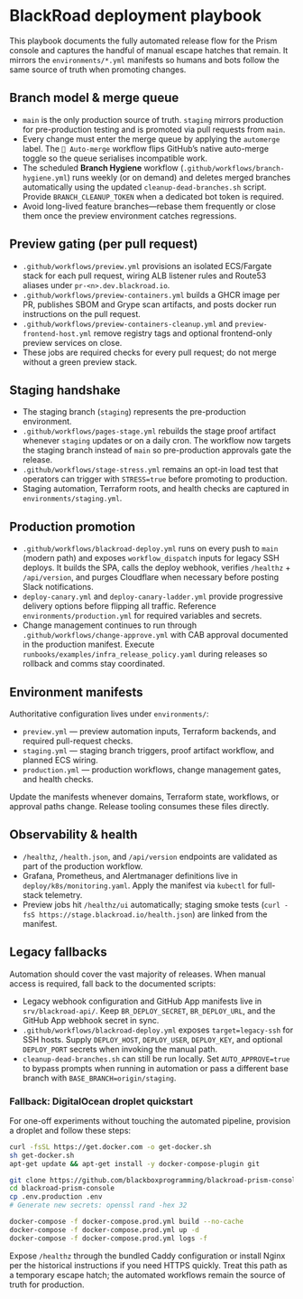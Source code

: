 # BlackRoad deployment playbook

This playbook documents the fully automated release flow for the Prism console
and captures the handful of manual escape hatches that remain. It mirrors the
`environments/*.yml` manifests so humans and bots follow the same source of
truth when promoting changes.

## Branch model & merge queue

- `main` is the only production source of truth. `staging` mirrors production
  for pre-production testing and is promoted via pull requests from `main`.
- Every change must enter the merge queue by applying the `automerge` label.
  The `🤖 Auto-merge` workflow flips GitHub’s native auto-merge toggle so the
  queue serialises incompatible work.
- The scheduled **Branch Hygiene** workflow (`.github/workflows/branch-hygiene.yml`)
  runs weekly (or on demand) and deletes merged branches automatically using the
  updated `cleanup-dead-branches.sh` script. Provide
  `BRANCH_CLEANUP_TOKEN` when a dedicated bot token is required.
- Avoid long-lived feature branches—rebase them frequently or close them once
  the preview environment catches regressions.

## Preview gating (per pull request)

- `.github/workflows/preview.yml` provisions an isolated ECS/Fargate stack for
  each pull request, wiring ALB listener rules and Route53 aliases under
  `pr-<n>.dev.blackroad.io`.
- `.github/workflows/preview-containers.yml` builds a GHCR image per PR,
  publishes SBOM and Grype scan artifacts, and posts docker run instructions on
  the pull request.
- `.github/workflows/preview-containers-cleanup.yml` and
  `preview-frontend-host.yml` remove registry tags and optional frontend-only
  preview services on close.
- These jobs are required checks for every pull request; do not merge without a
  green preview stack.

## Staging handshake

- The staging branch (`staging`) represents the pre-production environment.
- `.github/workflows/pages-stage.yml` rebuilds the stage proof artifact whenever
  `staging` updates or on a daily cron. The workflow now targets the staging
  branch instead of `main` so pre-production approvals gate the release.
- `.github/workflows/stage-stress.yml` remains an opt-in load test that operators
  can trigger with `STRESS=true` before promoting to production.
- Staging automation, Terraform roots, and health checks are captured in
  `environments/staging.yml`.

## Production promotion

- `.github/workflows/blackroad-deploy.yml` runs on every push to `main` (modern
  path) and exposes `workflow_dispatch` inputs for legacy SSH deploys. It builds
  the SPA, calls the deploy webhook, verifies `/healthz` + `/api/version`, and
  purges Cloudflare when necessary before posting Slack notifications.
- `deploy-canary.yml` and `deploy-canary-ladder.yml` provide progressive
  delivery options before flipping all traffic. Reference
  `environments/production.yml` for required variables and secrets.
- Change management continues to run through `.github/workflows/change-approve.yml`
  with CAB approval documented in the production manifest. Execute
  `runbooks/examples/infra_release_policy.yaml` during releases so rollback and
  comms stay coordinated.

## Environment manifests

Authoritative configuration lives under `environments/`:

- `preview.yml` — preview automation inputs, Terraform backends, and required
  pull-request checks.
- `staging.yml` — staging branch triggers, proof artifact workflow, and planned
  ECS wiring.
- `production.yml` — production workflows, change management gates, and health
  checks.

Update the manifests whenever domains, Terraform state, workflows, or approval
paths change. Release tooling consumes these files directly.

## Observability & health

- `/healthz`, `/health.json`, and `/api/version` endpoints are validated as part
  of the production workflow.
- Grafana, Prometheus, and Alertmanager definitions live in
  `deploy/k8s/monitoring.yaml`. Apply the manifest via `kubectl` for full-stack
  telemetry.
- Preview jobs hit `/healthz/ui` automatically; staging smoke tests (`curl -fsS
  https://stage.blackroad.io/health.json`) are linked from the manifest.

## Legacy fallbacks

Automation should cover the vast majority of releases. When manual access is
required, fall back to the documented scripts:

- Legacy webhook configuration and GitHub App manifests live in
  `srv/blackroad-api/`. Keep `BR_DEPLOY_SECRET`, `BR_DEPLOY_URL`, and the GitHub
  App webhook secret in sync.
- `.github/workflows/blackroad-deploy.yml` exposes `target=legacy-ssh` for SSH
  hosts. Supply `DEPLOY_HOST`, `DEPLOY_USER`, `DEPLOY_KEY`, and optional
  `DEPLOY_PORT` secrets when invoking the manual path.
- `cleanup-dead-branches.sh` can still be run locally. Set `AUTO_APPROVE=true`
  to bypass prompts when running in automation or pass a different base branch
  with `BASE_BRANCH=origin/staging`.

### Fallback: DigitalOcean droplet quickstart

For one-off experiments without touching the automated pipeline, provision a
droplet and follow these steps:

```bash
curl -fsSL https://get.docker.com -o get-docker.sh
sh get-docker.sh
apt-get update && apt-get install -y docker-compose-plugin git

git clone https://github.com/blackboxprogramming/blackroad-prism-console.git
cd blackroad-prism-console
cp .env.production .env
# Generate new secrets: openssl rand -hex 32

docker-compose -f docker-compose.prod.yml build --no-cache
docker-compose -f docker-compose.prod.yml up -d
docker-compose -f docker-compose.prod.yml logs -f
```

Expose `/healthz` through the bundled Caddy configuration or install Nginx per
the historical instructions if you need HTTPS quickly. Treat this path as a
temporary escape hatch; the automated workflows remain the source of truth for
production.
